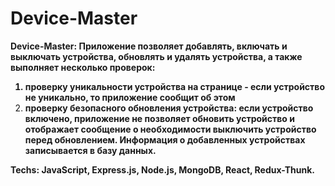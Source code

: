 # Device-Master

<b> Device-Master: Приложение позволяет добавлять, включать и выключать устройства, обновлять и удалять устройства, а также выполняет несколько проверок: 
  1) проверку уникальности устройства на странице - если устройство не уникально, то приложение сообщит об этом 
  2) проверку безопасного обновления устройства: если устройство включено, приложение не позволяет обновить устройство и отображает сообщение о необходимости выключить устройство перед обновлением. 
Информация о добавленных устройствах записывается в базу данных.
  </b> <br />
  
 <b>
Techs: JavaScript, Express.js, Node.js, MongoDB, React, Redux-Thunk.
 </b> <br /> 
